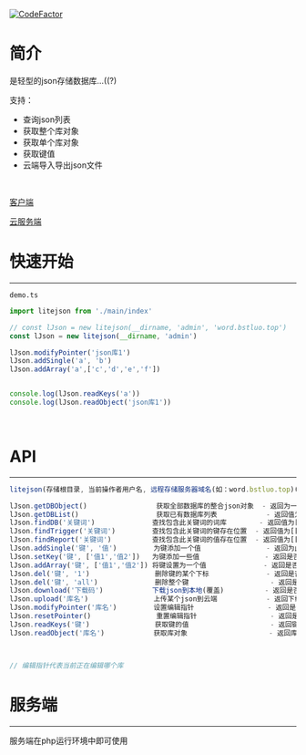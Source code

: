 

[![CodeFactor](https://www.codefactor.io/repository/github/bstluo/lite-json-db/badge)](https://www.codefactor.io/repository/github/bstluo/lite-json-db)

# 简介

是轻型的json存储数据库...((?)

支持：

- 查询json列表
- 获取整个库对象
- 获取单个库对象
- 获取键值
- 云端导入导出json文件

<br/>

[客户端](./client)

[云服务端](./server)

# 快速开始

***

`demo.ts`

```typescript
import litejson from './main/index'

// const lJson = new litejson(__dirname, 'admin', 'word.bstluo.top')
const lJson = new litejson(__dirname, 'admin')

lJson.modifyPointer('json库1')
lJson.addSingle('a', 'b')
lJson.addArray('a',['c','d','e','f'])


console.log(lJson.readKeys('a'))
console.log(lJson.readObject('json库1'))
```

<br/>

# API

***

```typescript
litejson(存储根目录, 当前操作者用户名, 远程存储服务器域名(如：word.bstluo.top)(若无，可不加此项))

lJson.getDBObject()                 获取全部数据库的整合json对象  - 返回为一个对象
lJson.getDBList()                   获取已有数据库列表            - 返回值为[库名,库名]
lJson.findDB('关键词')              查找包含此关键词的词库        - 返回值为[库名,库名]
lJson.findTrigger('关键词')         查找包含此关键词的键存在位置  - 返回值为[[库名, 问],[库名, 问]...]
lJson.findReport('关键词')          查找包含此关键词的值存在位置  - 返回值为[[库名, 问, 答],[库名, 问, 答]...]
lJson.addSingle('键', '值')         为键添加一个值                - 返回为此键的长度
lJson.setKey('键', ['值1','值2'])   为键添加一些值                - 返回是否成功
lJson.addArray('键', ['值1','值2']) 将键设置为一个值              - 返回是否成功
lJson.del('键', '1')                删除键的某个下标              - 返回是否成功
lJson.del('键', 'all')              删除整个键                    - 返回是否成功
lJson.download('下载码')            下载json到本地(覆盖)          - 返回是否成功
lJson.upload('库名')                上传某个json到云端            - 返回下载码/失败
lJson.modifyPointer('库名')         设置编辑指针                  - 返回是否成功
lJson.resetPointer()                重置编辑指针                  - 返回是否成功
lJson.readKeys('键')                获取键的值                    - 返回键值[]
lJson.readObject('库名')            获取库对象                    - 返回库对象{}



// 编辑指针代表当前正在编辑哪个库

```


# 服务端

***

服务端在php运行环境中即可使用
